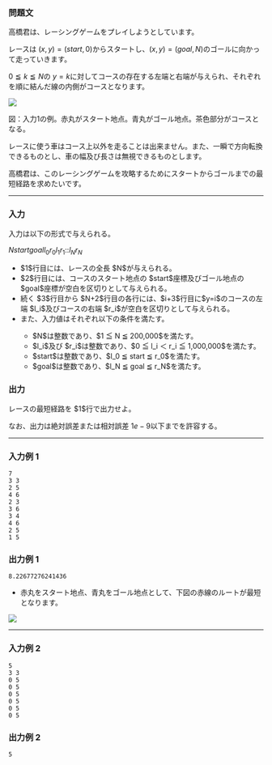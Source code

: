 
<div>

### **問題文**

<section>
高橋君は、レーシングゲームをプレイしようとしています。

レースは $(x, y) = (start, 0)$からスタートし、$(x, y) = (goal, N)$のゴールに向かって走っていきます。

$0 ≦ k ≦ N$の $y=k$に対してコースの存在する左端と右端が与えられ、それぞれを順に結んだ線の内側がコースとなります。


<img src="https://atcoder.jp/img/arc/001/4_1.png">

</img>


図：入力1の例。赤丸がスタート地点。青丸がゴール地点。茶色部分がコースとなる。



レースに使う車はコース上以外を走ることは出来ません。また、一瞬で方向転換できるものとし、車の幅及び長さは無視できるものとします。

高橋君は、このレーシングゲームを攻略するためにスタートからゴールまでの最短経路を求めたいです。


</section>

---

### **入力**

<section>
入力は以下の形式で与えられる。

<div>

$N$$start$$goal$$l_0$$r_0$$l_1$$r_1$$:$$:$$l_N$$r_N$
</div>

<ul>

<li>
$1$行目には、レースの全長 $N$が与えられる。
</li>

<li>
$2$行目には、コースのスタート地点の $start$座標及びゴール地点の $goal$座標が空白を区切りとして与えられる。
</li>

<li>
続く $3$行目から $N+2$行目の各行には、$i+3$行目に$y=i$のコースの左端 $l_i$及びコースの右端 $r_i$が空白を区切りとして与えられる。
</li>

<li>
また、入力値はそれぞれ以下の条件を満たす。
</li>

<ul>

<li>
$N$は整数であり、$1 ≦ N ≦ 200,000$を満たす。
</li>

<li>
$l_i$及び $r_i$は整数であり、$0 ≦ l_i ＜ r_i ≦ 1,000,000$を満たす。
</li>

<li>
$start$は整数であり、$l_0 ≦ start ≦ r_0$を満たす。
</li>

<li>
$goal$は整数であり、$l_N ≦ goal ≦ r_N$を満たす。
</li>

</ul>

</ul>

</section>

### **出力**

<section>
レースの最短経路を $1$行で出力せよ。

なお、出力は絶対誤差または相対誤差 $1e-9$以下までを許容する。


</section>

---

### **入力例 1**

<section>

```
7
3 3
2 5
4 6
2 3
3 6
3 4
4 6
2 5
1 5
```

</section>

### **出力例 1**

```
8.22677276241436
```

<ul>

<li>
赤丸をスタート地点、青丸をゴール地点として、下図の赤線のルートが最短となります。
</li>

</ul>

<img src="https://atcoder.jp/img/arc/001/4_2.png">

</img>



---

### **入力例 2**

<section>

```
5
3 3
0 5
0 5
0 5
0 5
0 5
0 5
```

</section>

### **出力例 2**

<section>

```
5
```

</section>

</div>
